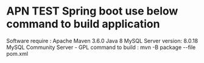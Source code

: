 # APN TEST Spring boot use below command to build application 
Software require :
  Apache Maven 3.6.0
  Java 8
  MySQL Server version: 8.0.18 MySQL Community Server - GPL
command to build :
  mvn -B package --file pom.xml
